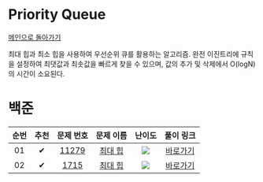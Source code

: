 # Priority Queue

[메인으로 돌아가기](../../README.md)

최대 힙과 최소 힙을 사용하여 우선순위 큐를 활용하는 알고리즘. 완전 이진트리에 규칙을 설정하여 최댓값과 최솟값을 빠르게 찾을 수 있으며, 값의 추가 및 삭제에서 O(logN)의 시간이 소요된다.

# 백준

<!-- |  01  |  ✔   |  <a href="https://www.acmicpc.net/problem/1026" target="_black">1026</a>  |    <a href="https://www.acmicpc.net/problem/1026" target="_black">보물</a>     | <img src="https://static.solved.ac/tier_small/7.svg" />  | [바로가기](https://github.com/stae1102/code-solving/tree/main/Workbook/Greedy/solution/1026)  | -->

| 순번 | 추천 |                                 문제 번호                                 |                                  문제 이름                                  |                          난이도                          |                                                풀이 링크                                                |
| :--: | :--: | :-----------------------------------------------------------------------: | :-------------------------------------------------------------------------: | :------------------------------------------------------: | :-----------------------------------------------------------------------------------------------------: |
|  01  |  ✔   | <a href="https://www.acmicpc.net/problem/11279" target="_black">11279</a> | <a href="https://www.acmicpc.net/problem/11279" target="_black">최대 힙</a> | <img src="https://static.solved.ac/tier_small/9.svg" />  | [바로가기](https://github.com/stae1102/code-solving/tree/main/Workbook/Priority%20Queue/solution/11279) |
|  02  |  ✔   |  <a href="https://www.acmicpc.net/problem/1715" target="_black">1715</a>  | <a href="https://www.acmicpc.net/problem/1715" target="_black">최대 힙</a>  | <img src="https://static.solved.ac/tier_small/12.svg" /> | [바로가기](https://github.com/stae1102/code-solving/tree/main/Workbook/Priority%20Queue/solution/1715)  |
